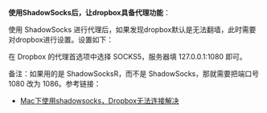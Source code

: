 
**使用ShadowSocks后，让dropbox具备代理功能**：

使用 ShadowSocks 进行代理后，如果发现dropbox默认是无法翻墙，此时需要对dropbox进行设置。设置如下：

在 Dropbox 的代理首选项中选择 SOCKS5，服务器填 127.0.0.1:1080 即可。

备注：如果用的是 ShadowSocksR，而不是 ShadowSocks，那就需要把端口号 1080 改为 1086。参考链接：

- [Mac下使用shadowsocks，Dropbox无法连接解决](https://tinyyi.com/post/qa/jie-jue-huan-xin-ssrhou-dropboxwu-fa-lian-jie-wen-ti)

